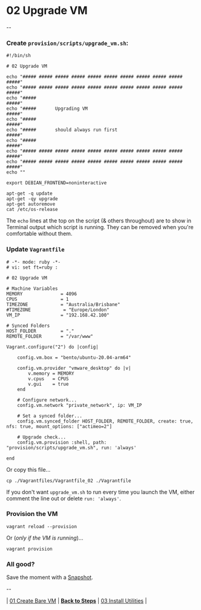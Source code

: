 # 02 Upgrade VM

--

### Create `provision/scripts/upgrade_vm.sh`:

```
#!/bin/sh

# 02 Upgrade VM

echo "##### ##### ##### ##### ##### ##### ##### ##### ##### ##### #####"
echo "##### ##### ##### ##### ##### ##### ##### ##### ##### ##### #####"
echo "#####                                                       #####"
echo "#####       Upgrading VM                                    #####"
echo "#####                                                       #####"
echo "#####       should always run first                         #####"
echo "#####                                                       #####"
echo "##### ##### ##### ##### ##### ##### ##### ##### ##### ##### #####"
echo "##### ##### ##### ##### ##### ##### ##### ##### ##### ##### #####"
echo ""

export DEBIAN_FRONTEND=noninteractive

apt-get -q update
apt-get -qy upgrade
apt-get autoremove
cat /etc/os-release
```

The `echo` lines at the top on the script (& others throughout) are to show in Terminal output which script is running. They can be removed when you're comfortable without them.

### Update `Vagrantfile`

```
# -*- mode: ruby -*-
# vi: set ft=ruby :

# 02 Upgrade VM

# Machine Variables
MEMORY              = 4096
CPUS                = 1
TIMEZONE            = "Australia/Brisbane"
#TIMEZONE            = "Europe/London"
VM_IP               = "192.168.42.100"

# Synced Folders
HOST_FOLDER         = "."
REMOTE_FOLDER       = "/var/www"

Vagrant.configure("2") do |config|

	config.vm.box = "bento/ubuntu-20.04-arm64"

	config.vm.provider "vmware_desktop" do |v|
		v.memory = MEMORY
		v.cpus   = CPUS
		v.gui    = true
	end

	# Configure network...
	config.vm.network "private_network", ip: VM_IP

	# Set a synced folder...
	config.vm.synced_folder HOST_FOLDER, REMOTE_FOLDER, create: true, nfs: true, mount_options: ["actimeo=2"]

	# Upgrade check...
	config.vm.provision :shell, path: "provision/scripts/upgrade_vm.sh", run: 'always'

end
```

Or copy this file...

```
cp ./Vagrantfiles/Vagrantfile_02 ./Vagrantfile
```

If you don't want `upgrade_vm.sh` to run every time you launch the VM, either comment the line out or delete `run: 'always'`.

### Provision the VM

```
vagrant reload --provision
```

Or (*only if the VM is running*)...

```
vagrant provision
```

### All good?

Save the moment with a [Snapshot](./Snapshots.md).

--

| [01 Create Bare VM](./01_Create_Bare_VM.md)
| [**Back to Steps**](../README.md)
| [03 Install Utilities](./03_Install_Utilities.md)
|
